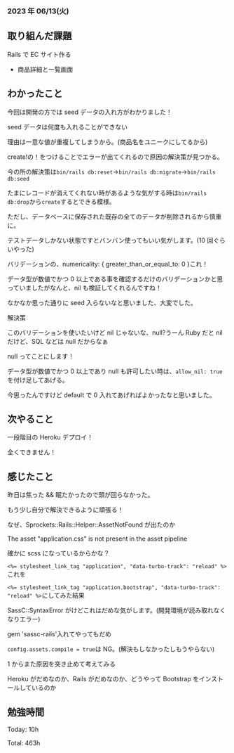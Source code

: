 ### 2023 年 06/13(火)

## 取り組んだ課題

Rails で EC サイト作る

- 商品詳細と一覧画面

## わかったこと

今回は開発の方では seed データの入れ方がわかりました！

seed データは何度も入れることができない

理由は一意な値が重複してしまうから。(商品名をユニークにしてるから)

create!の！をつけることでエラーが出てくれるので原因の解決策が見つかる。

今の所の解決策は`bin/rails db:reset`→`bin/rails db:migrate`→`bin/rails db:seed`

たまにレコードが消えてくれない時があるような気がする時は`bin/rails db:drop`から`create`するとできる模様。

ただし、データベースに保存された既存の全てのデータが削除されるから慎重に。

テストデータしかない状態ですとバンバン使ってもいい気がします。(10 回ぐらいやった)

バリデーションの、numericality: { greater_than_or_equal_to: 0 }これ！

データ型が数値でかつ 0 以上である事を確認するだけのバリデーションかと思っていましたがなんと、nil も検証してくれるんですね！

なかなか思った通りに seed 入らないなと思いました、大変でした。

解決策

このバリデーションを使いたいけど nil じゃないな、null?うーん Ruby だと nil だけど、SQL などは null だからなぁ

null ってことにします！

データ型が数値でかつ 0 以上であり null も許可したい時は、`allow_nil: true`を付け足してあげる。

今思ったんですけど default で 0 入れてあげればよかったなと思いました。

## 次やること

一段階目の Heroku デプロイ！

全くできません！

## 感じたこと

昨日は焦った && 眠たかったので頭が回らなかった。

もう少し自分で解決できるように頑張る！

なぜ、Sprockets::Rails::Helper::AssetNotFound が出たのか

The asset "application.css" is not present in the asset pipeline

確かに scss になっているからかな？

`<%= stylesheet_link_tag "application", "data-turbo-track": "reload" %>`これを

`<%= stylesheet_link_tag "application.bootstrap", "data-turbo-track": "reload" %>`にしてみた結果

SassC::SyntaxError がけどこれはだめな気がします。(開発環境が読み取れなくなりエラー)

gem 'sassc-rails'入れてやってもだめ

`config.assets.compile = true`は NG。(解決もしなかったしもうやらない)

1 からまた原因を突き止めて考えてみる

Heroku がだめなのか、Rails がだめなのか、どうやって Bootstrap をインストールしているのか

## 勉強時間

Today: 10h

Total: 463h
